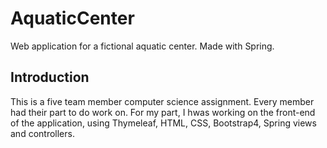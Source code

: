 # AquaticCenter
Web application for a fictional aquatic center. Made with Spring.

## Introduction
This is a five team member computer science assignment. Every member had their part to do work on. For my part, I hwas working on the front-end of the application, using Thymeleaf, HTML, CSS, Bootstrap4, Spring views and controllers.

